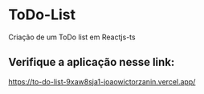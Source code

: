 # ToDo-List
 Criação de um ToDo list em Reactjs-ts

## Verifique a aplicação nesse link:
https://to-do-list-9xaw8sja1-joaowictorzanin.vercel.app/
